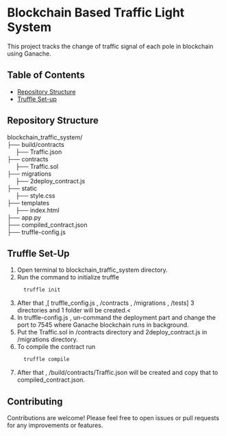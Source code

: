# Blockchain Based Traffic Light System

This project tracks the change of traffic signal of each pole in blockchain using Ganache.

## Table of Contents
- [Repository Structure](#repository-structure)
- [Truffle Set-up](#truffle-set-up)

## Repository Structure
blockchain_traffic_system/<br>
├── build/contracts<br>
&nbsp;&nbsp;&nbsp;&nbsp; ├── Traffic.json<br>
├── contracts<br>
&nbsp;&nbsp;&nbsp;&nbsp; ├── Traffic.sol<br>
├── migrations<br>
&nbsp;&nbsp;&nbsp;&nbsp; ├── 2deploy_contract.js<br>
├── static<br>
&nbsp;&nbsp;&nbsp;&nbsp; ├── style.css<br>
├── templates<br>
&nbsp;&nbsp;&nbsp;&nbsp; ├── index.html<br>
├── app.py<br>
├── compiled_contract.json<br>
├── truffle-config.js

## Truffle Set-Up
  1. Open terminal to blockchain_traffic_system directory.<br>
  2. Run the command to initialize truffle
     ```bash
       truffle init
     ```
  3. After that ,[ truffle_config.js  , /contracts , /migrations , /tests] 3 directories  and 1 folder will be created.<<br>
  4. In truffle-config.js , un-command the deployment part and change the port to 7545 where Ganache blockchain runs in background.<br>
  5. Put the Traffic.sol in /contracts directory and 2deploy_contract.js in /migrations directory.<br>
  6. To compile the contract run
     ```bash
       truffle compile
     ```
  7. After that , /build/contracts/Traffic.json will be created and copy that to compiled_contract.json.
     
## Contributing
Contributions are welcome! Please feel free to open issues or pull requests for any improvements or features.
